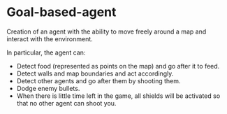# Goal-based-agent
Creation of an agent with the ability to move freely around a map and interact with the environment. 

In particular, the agent can:
- Detect food (represented as points on the map) and go after it to feed.
- Detect walls and map boundaries and act accordingly.
- Detect other agents and go after them by shooting them.
- Dodge enemy bullets.
- When there is little time left in the game, all shields will be activated so that no other agent can shoot you.
